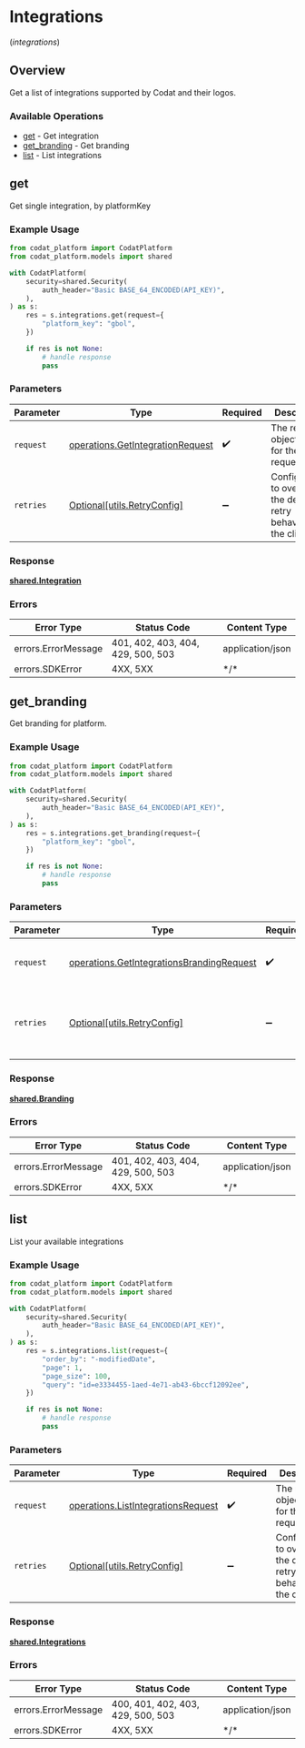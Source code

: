 # Integrations
(*integrations*)

## Overview

Get a list of integrations supported by Codat and their logos.

### Available Operations

* [get](#get) - Get integration
* [get_branding](#get_branding) - Get branding
* [list](#list) - List integrations

## get

Get single integration, by platformKey

### Example Usage

```python
from codat_platform import CodatPlatform
from codat_platform.models import shared

with CodatPlatform(
    security=shared.Security(
        auth_header="Basic BASE_64_ENCODED(API_KEY)",
    ),
) as s:
    res = s.integrations.get(request={
        "platform_key": "gbol",
    })

    if res is not None:
        # handle response
        pass

```

### Parameters

| Parameter                                                                            | Type                                                                                 | Required                                                                             | Description                                                                          |
| ------------------------------------------------------------------------------------ | ------------------------------------------------------------------------------------ | ------------------------------------------------------------------------------------ | ------------------------------------------------------------------------------------ |
| `request`                                                                            | [operations.GetIntegrationRequest](../../models/operations/getintegrationrequest.md) | :heavy_check_mark:                                                                   | The request object to use for the request.                                           |
| `retries`                                                                            | [Optional[utils.RetryConfig]](../../models/utils/retryconfig.md)                     | :heavy_minus_sign:                                                                   | Configuration to override the default retry behavior of the client.                  |

### Response

**[shared.Integration](../../models/shared/integration.md)**

### Errors

| Error Type                        | Status Code                       | Content Type                      |
| --------------------------------- | --------------------------------- | --------------------------------- |
| errors.ErrorMessage               | 401, 402, 403, 404, 429, 500, 503 | application/json                  |
| errors.SDKError                   | 4XX, 5XX                          | \*/\*                             |

## get_branding

Get branding for platform.

### Example Usage

```python
from codat_platform import CodatPlatform
from codat_platform.models import shared

with CodatPlatform(
    security=shared.Security(
        auth_header="Basic BASE_64_ENCODED(API_KEY)",
    ),
) as s:
    res = s.integrations.get_branding(request={
        "platform_key": "gbol",
    })

    if res is not None:
        # handle response
        pass

```

### Parameters

| Parameter                                                                                              | Type                                                                                                   | Required                                                                                               | Description                                                                                            |
| ------------------------------------------------------------------------------------------------------ | ------------------------------------------------------------------------------------------------------ | ------------------------------------------------------------------------------------------------------ | ------------------------------------------------------------------------------------------------------ |
| `request`                                                                                              | [operations.GetIntegrationsBrandingRequest](../../models/operations/getintegrationsbrandingrequest.md) | :heavy_check_mark:                                                                                     | The request object to use for the request.                                                             |
| `retries`                                                                                              | [Optional[utils.RetryConfig]](../../models/utils/retryconfig.md)                                       | :heavy_minus_sign:                                                                                     | Configuration to override the default retry behavior of the client.                                    |

### Response

**[shared.Branding](../../models/shared/branding.md)**

### Errors

| Error Type                        | Status Code                       | Content Type                      |
| --------------------------------- | --------------------------------- | --------------------------------- |
| errors.ErrorMessage               | 401, 402, 403, 404, 429, 500, 503 | application/json                  |
| errors.SDKError                   | 4XX, 5XX                          | \*/\*                             |

## list

List your available integrations

### Example Usage

```python
from codat_platform import CodatPlatform
from codat_platform.models import shared

with CodatPlatform(
    security=shared.Security(
        auth_header="Basic BASE_64_ENCODED(API_KEY)",
    ),
) as s:
    res = s.integrations.list(request={
        "order_by": "-modifiedDate",
        "page": 1,
        "page_size": 100,
        "query": "id=e3334455-1aed-4e71-ab43-6bccf12092ee",
    })

    if res is not None:
        # handle response
        pass

```

### Parameters

| Parameter                                                                                | Type                                                                                     | Required                                                                                 | Description                                                                              |
| ---------------------------------------------------------------------------------------- | ---------------------------------------------------------------------------------------- | ---------------------------------------------------------------------------------------- | ---------------------------------------------------------------------------------------- |
| `request`                                                                                | [operations.ListIntegrationsRequest](../../models/operations/listintegrationsrequest.md) | :heavy_check_mark:                                                                       | The request object to use for the request.                                               |
| `retries`                                                                                | [Optional[utils.RetryConfig]](../../models/utils/retryconfig.md)                         | :heavy_minus_sign:                                                                       | Configuration to override the default retry behavior of the client.                      |

### Response

**[shared.Integrations](../../models/shared/integrations.md)**

### Errors

| Error Type                        | Status Code                       | Content Type                      |
| --------------------------------- | --------------------------------- | --------------------------------- |
| errors.ErrorMessage               | 400, 401, 402, 403, 429, 500, 503 | application/json                  |
| errors.SDKError                   | 4XX, 5XX                          | \*/\*                             |